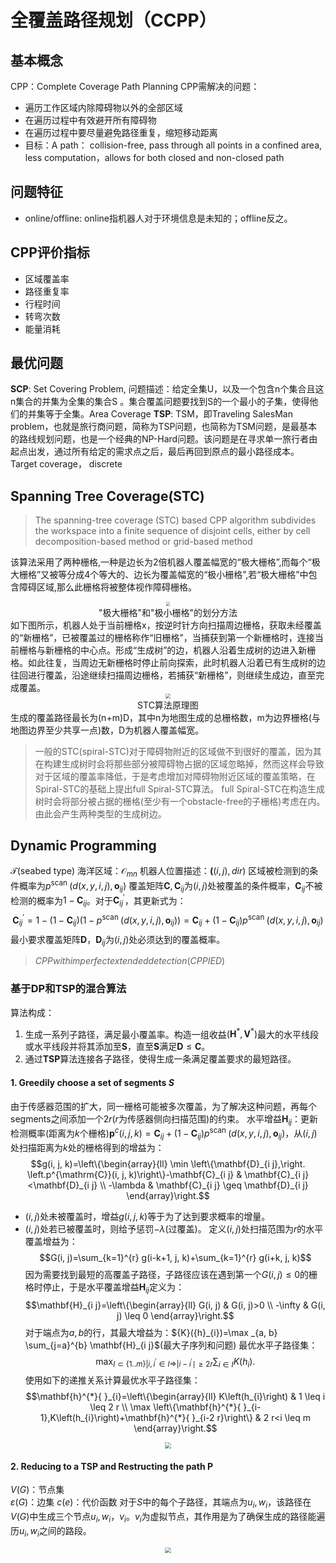# 全覆盖路径规划（CCPP）
## 基本概念
CPP：Complete Coverage Path Planning
CPP需解决的问题：
* 遍历工作区域内除障碍物以外的全部区域
* 在遍历过程中有效避开所有障碍物
* 在遍历过程中要尽量避免路径重复，缩短移动距离
* 目标：A path： collision-free, pass through all points in a confined area, less computation，allows for both closed and non-closed path
## 问题特征
* online/offline: online指机器人对于环境信息是未知的；offline反之。
## CPP评价指标
* 区域覆盖率
* 路径重复率
* 行程时间
* 转弯次数
* 能量消耗

## 最优问题
**SCP**: Set Covering Problem, 问题描述：给定全集$\mathrm{U}$，以及一个包含n个集合且这n集合的并集为全集的集合$\mathrm{S}$ 。集合覆盖问题要找到$\mathrm{S}$的一个最小的子集，使得他们的并集等于全集。Area Coverage
**TSP**: TSM，即Traveling SalesMan problem，也就是旅行商问题，简称为TSP问题，也简称为TSM问题，是最基本的路线规划问题，也是一个经典的NP-Hard问题。该问题是在寻求单一旅行者由起点出发，通过所有给定的需求点之后，最后再回到原点的最小路径成本。Target coverage， discrete

## Spanning Tree Coverage(STC)
> The spanning-tree coverage (STC) based CPP algorithm subdivides the workspace into a finite sequence of disjoint cells, either by cell decomposition-based method or grid-based method

该算法采用了两种栅格,一种是边长为2倍机器人覆盖幅宽的“极大栅格”,而每个“极大栅格”又被等分成4个等大的、边长为覆盖幅宽的“极小栅格”,若“极大栅格”中包含障碍区域,那么此栅格将被整体视作障碍栅格。
<div align=center>
<img src="C:\Users\MoWeimin\Downloads\JZCK201610002_03700.jpg" style="zoom:40%;" />
</div>
<center>"极大栅格"和"极小栅格"的划分方法</center>
如下图所示，机器人处于当前栅格x，按逆时针方向扫描周边栅格，获取未经覆盖的“新栅格”，已被覆盖过的栅格称作“旧栅格”，当捕获到第一个新栅格时，连接当前栅格与新栅格的中心点。形成“生成树”的边，机器人沿着生成树的边进入新栅格。如此往复，当周边无新栅格时停止前向探索，此时机器人沿着已有生成树的边往回进行覆盖，沿途继续扫描周边栅格，若捕获“新栅格”，则继续生成边，直至完成覆盖。
<div align=center>
<img src="C:\Users\MoWeimin\Downloads\JZCK201610002_03900.jpg" style="zoom:50%;" />
</div>
<center>STC算法原理图</center>
生成的覆盖路径最长为(n+m)D，其中n为地图生成的总栅格数，m为边界栅格(与地图边界至少共享一点)数，D为机器人覆盖幅宽。

> 一般的STC(spiral-STC)对于障碍物附近的区域做不到很好的覆盖，因为其在构建生成树时会将那些部分被障碍物占据的区域忽略掉，然而这样会导致对于区域的覆盖率降低，于是考虑增加对障碍物附近区域的覆盖策略，在Spiral-STC的基础上提出full Spiral-STC算法。
full Spiral-STC在构造生成树时会将部分被占据的栅格(至少有一个obstacle-free的子栅格)考虑在内。由此会产生两种类型的生成树边。


## Dynamic Programming
$\mathcal{T}$(seabed type)      海洋区域：$\mathcal{O}_{m n}$ 机器人位置描述：$\mathbf((i, j), dir)$
区域被检测到的条件概率为$p^{\text {scan }}\left(d(x,y,i,j), \mathbf{o}_{i j}\right)$
覆盖矩阵$\mathbf{C},\mathbf{C}_{i j}$为$(i, j)$处被覆盖的条件概率，$\mathbf{C}_{i j}$不被检测的概率为$1-\mathbf{C}_{i j}$。对于$\mathbf{C}_{i j}^{\prime}$，其更新式为：
$$\mathbf{C}_{i j}^{\prime}=1-(1-\mathbf{C}_{i j})(1-p^{\text {scan }}\left(d(x,y,i,j), \mathbf{o}_{i j}\right))=\mathbf{C}_{i j}+(1-\mathbf{C}_{i j})p^{\text {scan }}(d(x,y,i,j), \mathbf{o}_{i j})$$
最小要求覆盖矩阵$\mathbf{D}$，$\mathbf{D}_{i j}$为$(i, j)$处必须达到的覆盖概率。
> $CPP with imperfect extended detection (CPPIED)$
### 基于DP和TSP的混合算法
算法构成：
1. 生成一系列子路径，满足最小覆盖率。构造一组收益$(\mathbf{H}^{*},\mathbf{V}^{*})$最大的水平线段或水平线段并将其添加至$\mathbf{S}$，直至$\mathbf{S}$满足$\mathbf{D} \leq \mathbf{C}$。
2. 通过$\mathbf{TSP}$算法连接各子路径，使得生成一条满足覆盖要求的最短路径。
#### 1. Greedily choose a set of segments $S$
由于传感器范围的扩大，同一栅格可能被多次覆盖，为了解决这种问题，再每个segments之间添加一个$2r$($r$为传感器侧向扫描范围)的约束。
水平增益$\mathbf{H}_{i j}$：更新检测概率(距离为$k$个栅格)$\mathbf{p}^{c}(i,j,k)=\mathbf{C}_{i j}+(1-\mathbf{C}_{i j})p^{\text {scan }}(d(x,y,i,j), \mathbf{o}_{i j})$，从$(i,j)$处扫描距离为$k$处的栅格得到的增益为：
$$g(i, j, k)=\left\{\begin{array}{ll}
\min \left\{\mathbf{D}_{i j},\right. \left.p^{\mathrm{C}}(i, j, k)\right\}-\mathbf{C}_{i j} & \mathbf{C}_{i j}<\mathbf{D}_{i j} \\
-\lambda & \mathbf{C}_{i j} \geq \mathbf{D}_{i j}
\end{array}\right.$$
* $(i,j)$处未被覆盖时，增益$g(i, j, k)$等于为了达到要求概率的增量。
* $(i,j)$处若已被覆盖时，则给予惩罚$-\lambda$(过覆盖)。
定义$(i,j)$处扫描范围为$r$的水平覆盖增益为：
$$G(i, j)=\sum_{k=1}^{r} g(i-k+1, j, k)+\sum_{k=1}^{r} g(i+k, j, k)$$
因为需要找到最短的高覆盖子路径，子路径应该在遇到第一个$G(i,j) \leq 0$的栅格时停止，于是水平覆盖增益$\mathbf{H}_{i j}$定义为：
$$\mathbf{H}_{i j}=\left\{\begin{array}{ll}
G(i, j) & G(i, j)>0 \\
-\infty & G(i, j) \leq 0
\end{array}\right.$$
对于端点为$a, b$的行，其最大增益为：${K}({h}_{i})=\max _{a, b} \sum_{j=a}^{b} \mathbf{H}_{i j}$(最大子序列和问题)
最优水平子路径集：
$$\max _{I \subset\{1 . . m\}\left|i, i^{\prime} \in I \Rightarrow\right| i-i^{\prime} \mid \geq 2 r} \sum_{i \in I} K\left(h_{i}\right) .$$
使用如下的递推关系计算最优水平子路径集：
$$\mathbf{h}^{*}{ }_{i}=\left\{\begin{array}{ll}
K\left(h_{i}\right) & 1 \leq i \leq 2 r \\
\max \left\{\mathbf{h}^{*}{ }_{i-1},K\left(h_{i}\right)+\mathbf{h}^{*}{ }_{i-2 r}\right\} & 2 r<i \leq m
\end{array}\right.$$
<div align=center>
<img src="C:\Users\MoWeimin\Desktop\pic\1.png" style="zoom:60%;" />
</div>

#### 2. Reducing to a TSP and Restructing the path P
${V(G)}$：节点集      
${\varepsilon(G)}$：边集
$c(e)$：代价函数
对于$S$中的每个子路径，其端点为$u_{i},w_{i}$，该路径在${V(G)}$中生成三个节点$u_{i},w_{i}，v_{i}$。$v_{i}$为虚拟节点，其作用是为了确保生成的路径能遍历$u_{i},w_{i}$之间的路段。
<div align=center>
<img src="C:\Users\MoWeimin\Desktop\pic\2.png" style="zoom:60%;" />
</div>